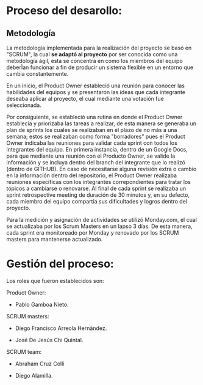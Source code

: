 # Proceso del desarollo:

## Metodología

La metodología implementada para la realización del proyecto se basó en "SCRUM", la cual **se adaptó al proyecto** por ser conocida como una metodología ágil, esta se concentra en como los miembros del equipo deberÌan funcionar a fin de producir un sistema flexible en un entorno que cambia constantemente.


En un inicio, el Product Owner estableció una reunión para conocer las habilidades del equipos y se presentaron las ideas que cada integrante deseaba aplicar al proyecto, el cual mediante una votación fue seleccionada.


Por consiguiente, se estableció una rutina en donde el Product Owner establecia y priorizaba las tareas a realizar, de esta manera se generaba un plan de sprints los cuales se realizaban en el plazo de no más a una semana; estos se realizaban como forma "borradores" pues el Product Owner indicaba las reuniones para validar cada sprint con todos los integrantes del equipo. En primera instancia, dentro de un Google Docs, para que mediante una reunión con el Producto Owner, se valide la información y se incluya dentro del branch del integrante que lo realizó (dentro de  GITHUB). En caso de necesitarse alguna revisión extra o cambio en la información dentro del repositorio, el Product Owner realizaba reuniones especificas con los integrantes correpondientes para tratar los tópicos a cambiarse o renovarse. Al final de cada sprint se realizaba un sprint retrospective meeting de duración de 30 minutos y, en su defecto, cada miembro del equipo compartía sus dificultades y logros dentro del proyecto.


Para la medición y asignación de actividades se utilizó Monday.com, el cual se actualizaba por los Scrum Masters en un lapso 3 días. De esta manera, cada sprint era monitoreado por Monday y renovado por los SCRUM masters para mantenerse actualizado.

# Gestión del proceso:


Los roles que fueron establecidos son:


Product Owner:


* Pablo Gamboa Nieto.



SCRUM masters:


* Diego Francisco Arreola Hernández.



* José De Jesús Chi Quintal.


SCRUM team:


* Abraham Cruz Colli


* Diego Alamilla.






